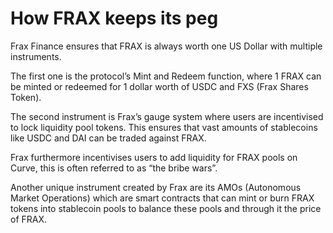 # How FRAX keeps its peg

Frax Finance ensures that FRAX is always worth one US Dollar with multiple instruments.&#x20;

The first one is the protocol’s Mint and Redeem function, where 1 FRAX can be minted or redeemed for 1 dollar worth of USDC and FXS (Frax Shares Token).

The second instrument is Frax’s gauge system where users are incentivised to lock liquidity pool tokens. This ensures that vast amounts of stablecoins like USDC and DAI can be traded against FRAX.&#x20;

Frax furthermore incentivises users to add liquidity for FRAX pools on Curve, this is often referred to as “the bribe wars”.&#x20;

Another unique instrument created by Frax are its AMOs (Autonomous Market Operations) which are smart contracts that can mint or burn FRAX tokens into stablecoin pools to balance these pools and through it the price of FRAX.
